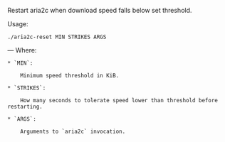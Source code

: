 Restart aria2c when download speed falls below set threshold.

Usage: 

    ./aria2c-reset MIN STRIKES ARGS
    
— Where:

    * `MIN`:
    
        Minimum speed threshold in KiB.

    * `STRIKES`:
    
        How many seconds to tolerate speed lower than threshold before restarting.

    * `ARGS`:

        Arguments to `aria2c` invocation.


